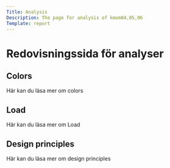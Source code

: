 ```yaml
---
Title: Analysis
Description: The page for analysis of kmom04,05,06
Template: report
---
```


Redovisningssida för analyser
==================

<div class="kmom-box">
    <div class="overpart">
        <h2 class="kmom-text">Colors</h2>
    </div>
    <div class="subtext-box">
        <div class="subtext">
            <p>Här kan du läsa mer om  colors</p>  
                <a href="analysis/01_colors" aria-label="colors">
                    <i class="fa fa-arrow-circle-right"></i>
                </a>
        </div>
    </div>
</div>
<div class="kmom-box">
    <div class="overpart">
        <h2 class="kmom-text">Load</h2>
    </div>
    <div class="subtext-box">
        <div class="subtext">
            <p>Här kan du läsa mer om Load</p>
                <a href="analysis/02_load" aria-label="Load">
                    <i class="fa fa-arrow-circle-right"></i>
                </a>
        </div>
    </div>
</div>
<div class="kmom-box">
    <div class="overpart">
        <h2 class="kmom-text">Design principles</h2>
    </div>
    <div class="subtext-box">
        <div class="subtext">
            <p>Här kan du läsa mer om design principles</p>
             <a href="analysis/03_design_principles" aria-label="Design principles">
                    <i class="fa fa-arrow-circle-right"></i>
                </a>
        </div>
    </div>
</div>
